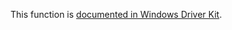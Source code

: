 This function is [documented in Windows Driver Kit](https://learn.microsoft.com/en-us/windows-hardware/drivers/ddi/ntddk/nf-ntddk-rtlinsertelementgenerictable).

